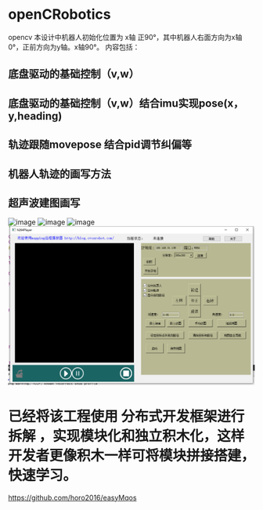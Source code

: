# openCRobotics
opencv 
本设计中机器人初始化位置为 x轴 正90°，其中机器人右面方向为x轴0°，正前方向为y轴。x轴90°。
内容包括：
##  底盘驱动的基础控制（v,w）
##  底盘驱动的基础控制（v,w）结合imu实现pose(x，y,heading)
##  轨迹跟随movepose 结合pid调节纠偏等
##  机器人轨迹的画写方法
##  超声波建图画写
![image](https://github.com/horo2016/openCRobotics/blob/master/Astar_opencv/astar1.jpg)
![image](https://github.com/horo2016/openCRobotics/raw/master/breezyslam_rovi/SLAM-3.png)
![image](https://github.com/horo2016/openCRobotics/blob/master/dwa_base_control/dwa2.jpg)
![image](https://github.com/horo2016/openCRobotics/blob/master/tcpCcontrolmappingPlayer/%E5%BE%AE%E4%BF%A1%E6%88%AA%E5%9B%BE_20220721113330.png)

#  已经将该工程使用 分布式开发框架进行拆解  ，实现模块化和独立积木化，这样开发者更像积木一样可将模块拼接搭建，快速学习。

https://github.com/horo2016/easyMqos
